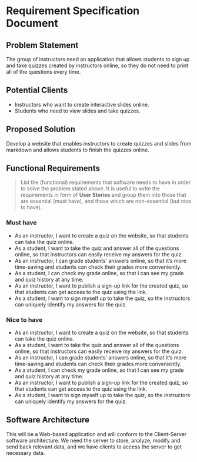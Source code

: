 # Requirement Specification Document

## Problem Statement 

The group of instructors need an application that allows students to sign up and take quizzes created by instructors online, so they do not need to print all of the questions every time.

## Potential Clients

- Instructors who want to create interactive slides online.
- Students who need to view slides and take quizzes.

## Proposed Solution

Develop a website that enables instructors to create quizzes and slides from markdown and allows students to finish the quizzes online.


## Functional Requirements
> List the (functional) requirements that software needs to have in order to solve the problem stated above. It is useful to write the requirements in form of **User Stories** and group them into those that are essential (must have), and those which are non-essential (but nice to have).

### Must have

* As an instructor, I want to create a quiz on the website, so that students can take the quiz online. 
* As a student, I want to take the quiz and answer all of the questions online, so that instructors can easily receive my answers for the quiz.
* As an instructor, I can grade students’ answers online, so that it’s more time-saving and students can check their grades more conveniently.
* As a student, I can check my grade online, so that I can see my grade and quiz history at any time.   
* As an instructor, I want to publish a sign-up link for the created quiz, so that students can get access to the quiz using the link.
* As a student, I want to sign myself up to take the quiz, so the instructors can uniquely identify my answers for the quiz.

### Nice to have

* As an instructor, I want to create a quiz on the website, so that students can take the quiz online. 
* As a student, I want to take the quiz and answer all of the questions online, so that instructors can easily receive my answers for the quiz.
* As an instructor, I can grade students’ answers online, so that it’s more time-saving and students can check their grades more conveniently.
* As a student, I can check my grade online, so that I can see my grade and quiz history at any time.   
* As an instructor, I want to publish a sign-up link for the created quiz, so that students can get access to the quiz using the link.
* As a student, I want to sign myself up to take the quiz, so the instructors can uniquely identify my answers for the quiz.

## Software Architecture 

This will be a Web-based application and will conform to the Client-Server software architecture. We need the server to store, analyze, modify and send back relevant data, and we have clients to access the server to get necessary data.



